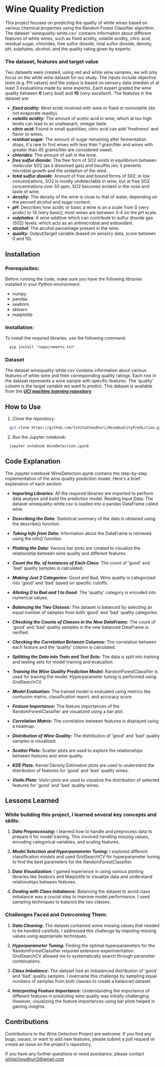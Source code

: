 # Wine Quality Prediction

This project focuses on predicting the quality of white wines based on various chemical properties using the Random Forest Classifier algorithm. The dataset 'winequality-white.csv' contains information about different features of white wines, such as fixed acidity, volatile acidity, citric acid, residual sugar, chlorides, free sulfur dioxide, total sulfur dioxide, density, pH, sulphates, alcohol, and the quality rating given by experts.

### The dataset, features and target value
    
Two datasets were created, using red and white wine samples, we will only focus on the *white wine* dataset for our study.
The inputs include objective tests (e.g. PH values) and the output is based on sensory data (median of at least 3 evaluations made by wine experts). Each expert graded the wine quality between **0** (*very bad*) and **10** (*very excellent*). The features in the dataset are:

+ **_fixed acidity_**: Most acids involved with wine or fixed or nonvolatile (do not evaporate readily).
+ **_volatile acidity_**: The amount of acetic acid in wine, which at too high levels can lead to an unpleasant, vinegar taste.
+ **_citric acid_**: Found in small quantities, citric acid can add 'freshness' and flavor to wines.
+ **_residual sugar_**: The amount of sugar remaining after fermentation stops, it's rare to find wines with less than 1 gram/liter and wines with greater than 45 grams/liter are considered sweet.
+ **_chlorides_**: The amount of salt in the wine.
+ **_free sulfur dioxide_**: The free form of SO2 exists in equilibrium between molecular SO2 (as a dissolved gas) and bisulfite ion; it prevents microbial growth and the oxidation of the wine.
+ **_total sulfur dioxide_**: Amount of free and bound forms of S02; in low concentrations, SO2 is mostly undetectable in wine, but at free SO2 concentrations over 50 ppm, SO2 becomes evident in the nose and taste of wine.
+ **_density_**: The density of the wine is close to that of water, depending on the percent alcohol and sugar content.
+ **_pH_**: Describes how acidic or basic a wine is on a scale from 0 (very acidic) to 14 (very basic); most wines are between 3-4 on the pH scale.
+ **_sulphates_**: A wine additive which can contribute to sulfur dioxide gas (S02) levels, which acts as an antimicrobial and antioxidant.
+ **_alcohol_**: The alcohol percentage present in the wine.
+ **_quality_**: Output/target variable (based on sensory data, score between 0 and 10).


## Installation

### Prerequisites:

Before running the code, make sure you have the following libraries installed in your Python environment:

+ numpy
+ pandas
+ seaborn
+ sklearn
+ matplotlib

### Installation:

To install the required libraries, use the following command:


```bash
  pip install *requirements.txt*
```
### Dataset
The dataset winequality-white.csv contains information about various features of white wine and their corresponding quality ratings. Each row in the dataset represents a wine sample with specific features. The 'quality' column is the target variable we want to predict.
This dataset is available from the **_[UCI machine learning repository](https://archive.ics.uci.edu/ml/datasets/wine+quality)_**. 


## How to Use
1. Clone the repository:

```bash
  git clone https://github.com/IshitaChoudhuri/WineQualityPrediction.git

```
2. Run the Jupyter notebook:
 
```bash
  jupyter notebook WineDetection.ipynb
```


## Code Explanation

The Jupyter notebook WineDetection.ipynb contains the step-by-step implementation of the wine quality prediction model. Here's a brief explanation of each section:

+ **_Importing Libraries:_** All the required libraries are imported to perform data analysis and build the prediction model.
Reading Input Data: The dataset winequality-white.csv is loaded into a pandas DataFrame called wine.

+ **_Describing the Data:_** Statistical summary of the data is obtained using the describe() function.

+ **_Taking Info from Data:_** Information about the DataFrame is retrieved using the info() function.

+ **_Plotting the Data:_** Various bar plots are created to visualize the relationship between wine quality and different features.

+ **_Count the No. of Instances of Each Class:_** The count of 'good' and 'bad' quality samples is calculated.

+ **_Making Just 2 Categories:_** Good and Bad: Wine quality is categorized into 'good' and 'bad' based on specific cutoffs.

+ **_Alloting 0 to Bad and 1 to Good:_** The 'quality' category is encoded into numerical values.

+ **_Balancing the Two Classes:_** The dataset is balanced by selecting an equal number of samples from both 'good' and 'bad' quality categories.

+ **_Checking the Counts of Classes in the New DataFrame:_** The count of 'good' and 'bad' quality samples in the new balanced DataFrame is verified.

+ **_Checking the Correlation Between Columns:_** The correlation between each feature and the 'quality' column is calculated.

+ **_Splitting the Data into Train and Test Sets:_** The data is split into training and testing sets for model training and evaluation.

+ **_Training the Wine Quality Prediction Model:_** RandomForestClassifier is used for training the model. Hyperparameter tuning is performed using GridSearchCV.

+ **_Model Evaluation:_** The trained model is evaluated using metrics like confusion matrix, classification report, and accuracy score.

+ **_Feature Importance:_** The feature importances of the RandomForestClassifier are visualized using a bar plot.

+ **_Correlation Matrix:_** The correlation between features is displayed using a heatmap.

+ **_Distribution of Wine Quality:_** The distribution of 'good' and 'bad' quality samples is visualized.

+ **_Scatter Plots:_** Scatter plots are used to explore the relationships between features and wine quality.

+ **_KDE Plots:_** Kernel Density Estimation plots are used to understand the distribution of features for 'good' and 'bad' quality wines.

+ **_Violin Plots:_** Violin plots are used to visualize the distribution of selected features for 'good' and 'bad' quality wines.

  
## Lessons Learned

### While building this project, I learned several key concepts and skills:

1. **_Data Preprocessing:_** I learned how to handle and preprocess data to prepare it for model training. This involved handling missing values, encoding categorical variables, and scaling features.

2. **_Model Selection and Hyperparameter Tuning:_** I explored different classification models and used GridSearchCV for hyperparameter tuning to find the best parameters for the RandomForestClassifier.

3. **_Data Visualization:_** I gained experience in using various plotting libraries like Seaborn and Matplotlib to visualize data and understand relationships between features.

4. **_Dealing with Class Imbalance:_** Balancing the dataset to avoid class imbalance was a crucial step to improve model performance. I used sampling techniques to balance the two classes.


### Challenges Faced and Overcoming Them:

1. **_Data Cleaning:_** The dataset contained some missing values that needed to be handled carefully. I addressed this challenge by imputing missing values using appropriate techniques.

2. **_Hyperparameter Tuning:_** Finding the optimal hyperparameters for the RandomForestClassifier required extensive experimentation. GridSearchCV allowed me to systematically search through parameter combinations.

3. **_Class Imbalance:_** The dataset had an imbalanced distribution of 'good' and 'bad' quality samples. I overcame this challenge by sampling equal numbers of samples from both classes to create a balanced dataset.

4. **_Interpreting Feature Importance:_** Understanding the importance of different features in predicting wine quality was initially challenging. However, visualizing the feature importances using bar plots helped in gaining insights.



## Contributions

Contributions to the Wine Detection Project are welcome. If you find any bugs, issues, or want to add new features, please submit a pull request or create an issue on the project's repository.

If you have any further questions or need assistance, please contact ishitachoudhuri3@gmail.com

